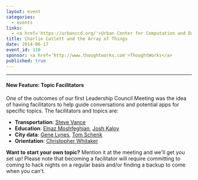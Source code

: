 ```yaml
---
layout: event
categories: 
  - events
links:
  - <a href='https://urbanccd.org/'>Urban Center for Computation and Data</a>
title: Charlie Catlett and the Array of Things
date: 2014-06-17
event_id: 110
sponsor: <a href='http://www.thoughtworks.com'>ThoughtWorks</a>
published: true
---
```



---

#### New Feature: Topic Facilitators

One of the outcomes of our first Leadership Council Meeting was the idea of having facilitators to help guide conversations and potential apps for specific topics. The facilitators and topics are:

* __Transportation__: [Steve Vance](https://twitter.com/stevevance)
* __Education__: [Elnaz Moshfeghian](https://twitter.com/elnazem), [Josh Kalov](https://twitter.com/shua123)
* __City data__: [Gene Lynes](https://twitter.com/Geneorama), [Tom Schenk](https://twitter.com/tomschenkjr)
* __Orientation__: [Christopher Whitaker](https://twitter.com/CivicWhitaker)

__Want to start your own topic?__ Mention it at the meeting and we'll get you set up! Please note that becoming a facilitator will require committing to coming to hack nights on a regular basis and/or finding a backup to come when you can't.